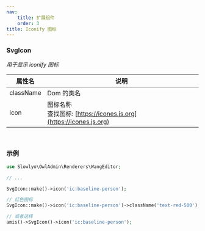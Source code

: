 ```yaml
---
nav: 
    title: 扩展组件
    order: 3
title: Iconify 图标
---
```


### SvgIcon
_用于显示 iconify 图标_

| 属性名  | 说明 |
| ------------ | ------------ |
| className | Dom 的类名 |
| icon | 图标名称<br>查找图标: [https://icones.js.org](https://icones.js.org) |

<br>

### 示例

```php
use Slowlyo\OwlAdmin\Renderers\WangEditor;

// ...

SvgIcon::make()->icon('ic:baseline-person');

// 红色图标
SvgIcon::make()->icon('ic:baseline-person')->className('text-red-500');

// 或者这样
amis()->SvgIcon()->icon('ic:baseline-person');
```
